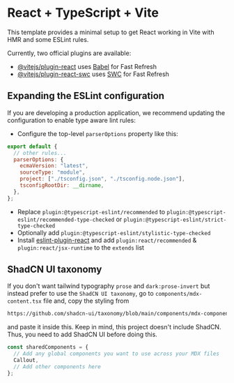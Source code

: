 # React + TypeScript + Vite

This template provides a minimal setup to get React working in Vite with HMR and some ESLint rules.

Currently, two official plugins are available:

- [@vitejs/plugin-react](https://github.com/vitejs/vite-plugin-react/blob/main/packages/plugin-react/README.md) uses [Babel](https://babeljs.io/) for Fast Refresh
- [@vitejs/plugin-react-swc](https://github.com/vitejs/vite-plugin-react-swc) uses [SWC](https://swc.rs/) for Fast Refresh

## Expanding the ESLint configuration

If you are developing a production application, we recommend updating the configuration to enable type aware lint rules:

- Configure the top-level `parserOptions` property like this:

```js
export default {
  // other rules...
  parserOptions: {
    ecmaVersion: "latest",
    sourceType: "module",
    project: ["./tsconfig.json", "./tsconfig.node.json"],
    tsconfigRootDir: __dirname,
  },
};
```

- Replace `plugin:@typescript-eslint/recommended` to `plugin:@typescript-eslint/recommended-type-checked` or `plugin:@typescript-eslint/strict-type-checked`
- Optionally add `plugin:@typescript-eslint/stylistic-type-checked`
- Install [eslint-plugin-react](https://github.com/jsx-eslint/eslint-plugin-react) and add `plugin:react/recommended` & `plugin:react/jsx-runtime` to the `extends` list

## ShadCN UI taxonomy

If you don't want tailwind typography `prose` and `dark:prose-invert` but instead prefer to use the `ShadCN UI taxonomy`, go to `components/mdx-content.tsx` file
and, copy the styling from

```bash
https://github.com/shadcn-ui/taxonomy/blob/main/components/mdx-components.tsx
```

and paste it inside this. Keep in mind, this project doesn't include ShadCN. Thus, you need to add ShadCN UI before doing this.

```js
const sharedComponents = {
  // Add any global components you want to use across your MDX files
  Callout,
  // Add other components here
};
```
